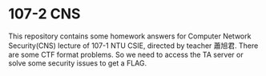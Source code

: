 # 107-2 CNS

This repository contains some homework answers for Computer Network Security(CNS) lecture of 107-1 NTU CSIE, directed by teacher 蕭旭君.
There are some CTF format problems. So we need to access the TA server or solve some security issues to get a FLAG.
